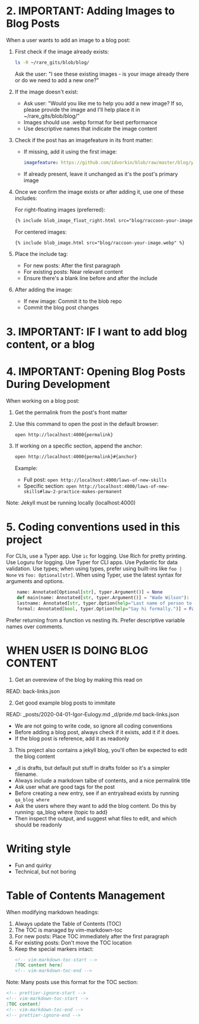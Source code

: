 # 2. IMPORTANT: Adding Images to Blog Posts

When a user wants to add an image to a blog post:

1. First check if the image already exists:
   ```bash
   ls -R ~/rare_gits/blob/blog/
   ```
   Ask the user: "I see these existing images - is your image already there or do we need to add a new one?"

2. If the image doesn't exist:
   - Ask user: "Would you like me to help you add a new image? If so, please provide the image and I'll help place it in ~/rare_gits/blob/blog/"
   - Images should use .webp format for best performance
   - Use descriptive names that indicate the image content

3. Check if the post has an imagefeature in its front matter:
   - If missing, add it using the first image:
     ```yaml
     imagefeature: https://github.com/idvorkin/blob/raw/master/blog/your-image-name.webp
     ```
   - If already present, leave it unchanged as it's the post's primary image

4. Once we confirm the image exists or after adding it, use one of these includes:
   
   For right-floating images (preferred):
   ```markdown
   {% include blob_image_float_right.html src="blog/raccoon-your-image.webp" %}
   ```

   For centered images:
   ```markdown
   {% include blob_image.html src="blog/raccoon-your-image.webp" %}
   ```

5. Place the include tag:
   - For new posts: After the first paragraph
   - For existing posts: Near relevant content
   - Ensure there's a blank line before and after the include

6. After adding the image:
   - If new image: Commit it to the blob repo
   - Commit the blog post changes

# 3. IMPORTANT: IF I want to add blog content, or a blog



# 4. IMPORTANT: Opening Blog Posts During Development

When working on a blog post:

1. Get the permalink from the post's front matter
2. Use this command to open the post in the default browser:
   ```bash
   open http://localhost:4000{permalink}
   ```

3. If working on a specific section, append the anchor:
   ```bash
   open http://localhost:4000{permalink}#{anchor}
   ```
   
   Example:
   - Full post: `open http://localhost:4000/laws-of-new-skills`
   - Specific section: `open http://localhost:4000/laws-of-new-skills#law-2-practice-makes-permanent`

Note: Jekyll must be running locally (localhost:4000)

# 5. Coding conventions used in this project

For CLIs, use a Typer app.
Use `ic` for logging.
Use Rich for pretty printing.
Use Loguru for logging.
Use Typer for CLI apps.
Use Pydantic for data validation.
Use types; when using types, prefer using built-ins like `foo | None` vs `foo: Optional[str]`.
When using Typer, use the latest syntax for arguments and options.

```python
    name: Annotated[Optional[str], typer.Argument()] = None
    def main(name: Annotated[str, typer.Argument()] = "Wade Wilson"):
    lastname: Annotated[str, typer.Option(help="Last name of person to greet.")] = "",
    formal: Annotated[bool, typer.Option(help="Say hi formally.")] = False,
```

Prefer returning from a function vs nesting ifs.
Prefer descriptive variable names over comments.

# WHEN USER IS DOING BLOG CONTENT

1. Get an overeview of the blog by making this read on

READ: back-links.json

2. Get good example blog posts to immitate

READ: _posts/2020-04-01-Igor-Eulogy.md  _d/pride.md  back-links.json

- We are not going to write code, so ignore all coding conventions
- Before adding a blog post, always check if it exists, add it if it does.
- If the blog post is reference, add it as readonly


3. This project also contains a jekyll blog, you'll often be expected to edit the blog content

- \_d is drafts, but default put stuff in drafts folder so it's a simpler filename.
- Always include a markdown talbe of contents, and a nice permalink title
- Ask user what are good tags for the post
- Before creating a new entry, see if an entryalread exists by running ```qa_blog where```
- Ask the users where they want to add the blog content. Do this by running:
     qa_blog where {topic to add}
- Then inspect the output, and suggest what files to edit, and which should be readonly


# Writing style

- Fun and quirky
- Technical, but not boring

# Table of Contents Management

When modifying markdown headings:
1. Always update the Table of Contents (TOC)
2. The TOC is managed by vim-markdown-toc
3. For new posts: Place TOC immediately after the first paragraph
4. For existing posts: Don't move the TOC location
5. Keep the special markers intact:
   ```markdown
   <!-- vim-markdown-toc-start -->
   [TOC content here]
   <!-- vim-markdown-toc-end -->
   ```

Note: Many posts use this format for the TOC section:
```markdown
<!-- prettier-ignore-start -->
<!-- vim-markdown-toc-start -->
[TOC content]
<!-- vim-markdown-toc-end -->
<!-- prettier-ignore-end -->
```

